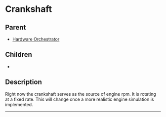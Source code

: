 # Crankshaft

## Parent
- [Hardware Orchestrator](./hardware-orchestrator.md)

## Children
- []()

## Description
Right now the crankshaft serves as the source of engine rpm. It is rotating at a fixed rate. This will change once a more
realistic engine simulation is implemented.

---
